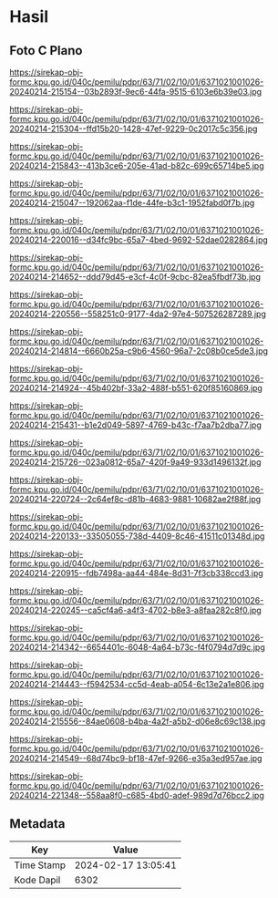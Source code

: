 # Hasil

## Foto C Plano

https://sirekap-obj-formc.kpu.go.id/040c/pemilu/pdpr/63/71/02/10/01/6371021001026-20240214-215154--03b2893f-9ec6-44fa-9515-6103e6b39e03.jpg

https://sirekap-obj-formc.kpu.go.id/040c/pemilu/pdpr/63/71/02/10/01/6371021001026-20240214-215304--ffd15b20-1428-47ef-9229-0c2017c5c356.jpg

https://sirekap-obj-formc.kpu.go.id/040c/pemilu/pdpr/63/71/02/10/01/6371021001026-20240214-215843--413b3ce6-205e-41ad-b82c-699c65714be5.jpg

https://sirekap-obj-formc.kpu.go.id/040c/pemilu/pdpr/63/71/02/10/01/6371021001026-20240214-215047--192062aa-f1de-44fe-b3c1-1952fabd0f7b.jpg

https://sirekap-obj-formc.kpu.go.id/040c/pemilu/pdpr/63/71/02/10/01/6371021001026-20240214-220016--d34fc9bc-65a7-4bed-9692-52dae0282864.jpg

https://sirekap-obj-formc.kpu.go.id/040c/pemilu/pdpr/63/71/02/10/01/6371021001026-20240214-214652--ddd79d45-e3cf-4c0f-9cbc-82ea5fbdf73b.jpg

https://sirekap-obj-formc.kpu.go.id/040c/pemilu/pdpr/63/71/02/10/01/6371021001026-20240214-220556--558251c0-9177-4da2-97e4-507526287289.jpg

https://sirekap-obj-formc.kpu.go.id/040c/pemilu/pdpr/63/71/02/10/01/6371021001026-20240214-214814--6660b25a-c9b6-4560-96a7-2c08b0ce5de3.jpg

https://sirekap-obj-formc.kpu.go.id/040c/pemilu/pdpr/63/71/02/10/01/6371021001026-20240214-214924--45b402bf-33a2-488f-b551-620f85160869.jpg

https://sirekap-obj-formc.kpu.go.id/040c/pemilu/pdpr/63/71/02/10/01/6371021001026-20240214-215431--b1e2d049-5897-4769-b43c-f7aa7b2dba77.jpg

https://sirekap-obj-formc.kpu.go.id/040c/pemilu/pdpr/63/71/02/10/01/6371021001026-20240214-215726--023a0812-65a7-420f-9a49-933d1496132f.jpg

https://sirekap-obj-formc.kpu.go.id/040c/pemilu/pdpr/63/71/02/10/01/6371021001026-20240214-220724--2c64ef8c-d81b-4683-9881-10682ae2f88f.jpg

https://sirekap-obj-formc.kpu.go.id/040c/pemilu/pdpr/63/71/02/10/01/6371021001026-20240214-220133--33505055-738d-4409-8c46-41511c01348d.jpg

https://sirekap-obj-formc.kpu.go.id/040c/pemilu/pdpr/63/71/02/10/01/6371021001026-20240214-220915--fdb7498a-aa44-484e-8d31-7f3cb338ccd3.jpg

https://sirekap-obj-formc.kpu.go.id/040c/pemilu/pdpr/63/71/02/10/01/6371021001026-20240214-220245--ca5cf4a6-a4f3-4702-b8e3-a8faa282c8f0.jpg

https://sirekap-obj-formc.kpu.go.id/040c/pemilu/pdpr/63/71/02/10/01/6371021001026-20240214-214342--6654401c-6048-4a64-b73c-f4f0794d7d9c.jpg

https://sirekap-obj-formc.kpu.go.id/040c/pemilu/pdpr/63/71/02/10/01/6371021001026-20240214-214443--f5942534-cc5d-4eab-a054-6c13e2a1e806.jpg

https://sirekap-obj-formc.kpu.go.id/040c/pemilu/pdpr/63/71/02/10/01/6371021001026-20240214-215556--84ae0608-b4ba-4a2f-a5b2-d06e8c69c138.jpg

https://sirekap-obj-formc.kpu.go.id/040c/pemilu/pdpr/63/71/02/10/01/6371021001026-20240214-214549--68d74bc9-bf18-47ef-9266-e35a3ed957ae.jpg

https://sirekap-obj-formc.kpu.go.id/040c/pemilu/pdpr/63/71/02/10/01/6371021001026-20240214-221348--558aa8f0-c685-4bd0-adef-989d7d76bcc2.jpg


## Metadata

| Key        | Value               |
| ---------- | ------------------- |
| Time Stamp | 2024-02-17 13:05:41 |
| Kode Dapil | 6302                |



